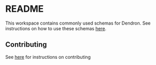 
# README

This workspace contains commonly used schemas for Dendron. See instructions on how to use these schemas [here](vault/root.md).


## Contributing

See [here](vault/pro.dendron-schema-template.contributing.md) for instructions on contributing